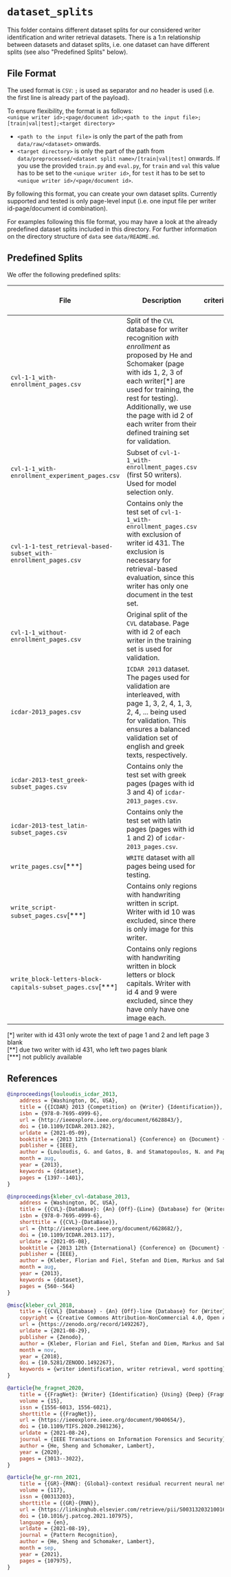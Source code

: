 # `dataset_splits`
This folder contains different dataset splits for our considered writer identification and writer retrieval datasets. There is a 1:n relationship between datasets and dataset splits, i.e. one dataset can have different splits (see also "Predefined Splits" below).

## File Format
The used format is `CSV`: `;` is used as separator and *no* header is used (i.e. the first line is already part of the payload).

To ensure flexibility, the format is as follows:   
`<unique writer id>;<page/document id>;<path to the input file>;[train|val|test];<target directory>`

- `<path to the input file>` is only the part of the path from `data/raw/<dataset>` onwards.
- `<target directory>` is only the part of the path from `data/preprocessed/<dataset split name>/[train|val|test]` onwards. If you use the provided `train.py` and `eval.py`, for `train` and `val` this value has to be set to the `<unique writer id>`, for `test` it has to be set to `<unique writer id>/<page/document id>`.

By following this format, you can create your own dataset splits. Currently supported and tested is only page-level input (i.e. one input file per writer id-page/document id combination).

For examples following this file format, you may have a look at the already predefined dataset splits included in this directory. For further information on the directory structure of `data` see `data/README.md`.


## Predefined Splits

We offer the following predefined splits:

| File | Description |   Max. *k* (hard criterion/retrieval-based) |   
| ------------- |-------------|-------------:|    
| `cvl-1-1_with-enrollment_pages.csv`      | Split of the `CVL` database for writer recognition *with enrollment* as proposed by He and Schomaker (page with ids 1, 2, 3 of each writer[\*] are used for training, the rest for testing). Additionally, we use the page with id 2 of each writer from their defined training set for validation. | 0 |   
| `cvl-1-1_with-enrollment_experiment_pages.csv`      | Subset of `cvl-1-1_with-enrollment_pages.csv` (first 50 writers). Used for model selection only. | 1 |   
| `cvl-1-1-test_retrieval-based-subset_with-enrollment_pages.csv`      | Contains only the test set of `cvl-1-1_with-enrollment_pages.csv` with exclusion of writer id 431. The exclusion is necessary for retrieval-based evaluation, since this writer has only one document in the test set. | 1 |   
| `cvl-1-1_without-enrollment_pages.csv`      | Original split of the `CVL` database. Page with id 2 of each writer in the training set is used for validation. | 2[\*\*] |   
| `icdar-2013_pages.csv`      | `ICDAR 2013` dataset. The pages used for validation are interleaved, with page 1, 3, 2, 4, 1, 3, 2, 4, ... being used for validation. This ensures a balanced validation set of english and greek texts, respectively.  | 3 |   
| `icdar-2013-test_greek-subset_pages.csv`      | Contains only the test set with greek pages (pages with id 3 and 4) of `icdar-2013_pages.csv`.  | 1 |   
| `icdar-2013-test_latin-subset_pages.csv`      | Contains only the test set with latin pages (pages with id 1 and 2) of `icdar-2013_pages.csv`.  | 1 |   
| `write_pages.csv`[\*\*\*]      | `WRITE` dataset with all pages being used for testing. | 1 |   
| `write_script-subset_pages.csv`[\*\*\*]      | Contains only regions with handwriting written in script. Writer with id 10 was excluded, since there is only image for this writer. | 1 |   
| `write_block-letters-block-capitals-subset_pages.csv`[\*\*\*]      | Contains only regions with handwriting written in block letters or block capitals. Writer with id 4 and 9 were excluded, since they have only have one image each. | 1 |   

[\*] writer with id 431 only wrote the text of page 1 and 2 and left page 3 blank   
[\*\*] due two writer with id 431, who left two pages blank  
[\*\*\*] not publicly available


## References

```bibtex
@inproceedings{louloudis_icdar_2013,
	address = {Washington, DC, USA},
	title = {{ICDAR} 2013 {Competition} on {Writer} {Identification}},
	isbn = {978-0-7695-4999-6},
	url = {http://ieeexplore.ieee.org/document/6628843/},
	doi = {10.1109/ICDAR.2013.282},
	urldate = {2021-05-09},
	booktitle = {2013 12th {International} {Conference} on {Document} {Analysis} and {Recognition}},
	publisher = {IEEE},
	author = {Louloudis, G. and Gatos, B. and Stamatopoulos, N. and Papandreou, A.},
	month = aug,
	year = {2013},
	keywords = {dataset},
	pages = {1397--1401},
}
```

```bibtex
@inproceedings{kleber_cvl-database_2013,
	address = {Washington, DC, USA},
	title = {{CVL}-{DataBase}: {An} {Off}-{Line} {Database} for {Writer} {Retrieval}, {Writer} {Identification} and {Word} {Spotting}},
	isbn = {978-0-7695-4999-6},
	shorttitle = {{CVL}-{DataBase}},
	url = {http://ieeexplore.ieee.org/document/6628682/},
	doi = {10.1109/ICDAR.2013.117},
	urldate = {2021-05-08},
	booktitle = {2013 12th {International} {Conference} on {Document} {Analysis} and {Recognition}},
	publisher = {IEEE},
	author = {Kleber, Florian and Fiel, Stefan and Diem, Markus and Sablatnig, Robert},
	month = aug,
	year = {2013},
	keywords = {dataset},
	pages = {560--564}
}
```

```bibtex
@misc{kleber_cvl_2018,
	title = {{CVL} {Database} - {An} {Off}-line {Database} for {Writer} {Retrieval}, {Writer} {Identification} and {Word} {Spotting}},
	copyright = {Creative Commons Attribution-NonCommercial 4.0, Open Access},
	url = {https://zenodo.org/record/1492267},
	urldate = {2021-08-29},
	publisher = {Zenodo},
	author = {Kleber, Florian and Fiel, Stefan and Diem, Markus and Sablatnig, Robert},
	month = nov,
	year = {2018},
	doi = {10.5281/ZENODO.1492267},
	keywords = {writer identification, writer retrieval, word spotting},
}
```

```bibtex
@article{he_fragnet_2020,
	title = {{FragNet}: {Writer} {Identification} {Using} {Deep} {Fragment} {Networks}},
	volume = {15},
	issn = {1556-6013, 1556-6021},
	shorttitle = {{FragNet}},
	url = {https://ieeexplore.ieee.org/document/9040654/},
	doi = {10.1109/TIFS.2020.2981236},
	urldate = {2021-08-24},
	journal = {IEEE Transactions on Information Forensics and Security},
	author = {He, Sheng and Schomaker, Lambert},
	year = {2020},
	pages = {3013--3022},
}
```

```bibtex
@article{he_gr-rnn_2021,
	title = {{GR}-{RNN}: {Global}-context residual recurrent neural networks for writer identification},
	volume = {117},
	issn = {00313203},
	shorttitle = {{GR}-{RNN}},
	url = {https://linkinghub.elsevier.com/retrieve/pii/S003132032100162X},
	doi = {10.1016/j.patcog.2021.107975},
	language = {en},
	urldate = {2021-08-19},
	journal = {Pattern Recognition},
	author = {He, Sheng and Schomaker, Lambert},
	month = sep,
	year = {2021},
	pages = {107975},
}
```

